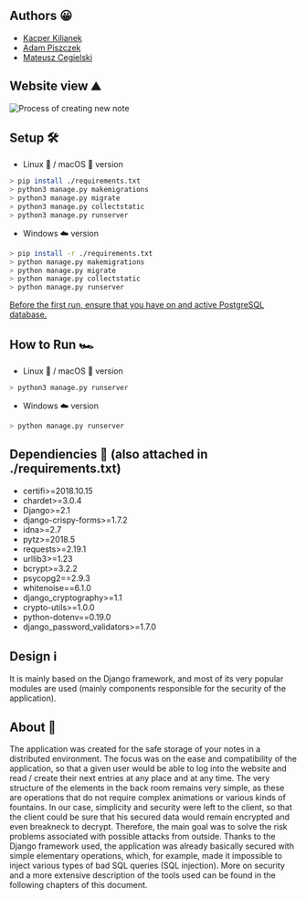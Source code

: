 ## Authors 😀
- [Kacper Kilianek](https://github.com/Kkilianek)
- [Adam Piszczek](https://github.com/AdamPiszczek)
- [Mateusz Cegielski](https://github.com/MateuszCegielski)

## Website view ⛰️
![Process of creating new note](https://github.com/Kkilianek/cloud-based-encrypted-notebook/media/website_view.gif)

## Setup 🛠️
- Linux 🐧 / macOS 🍎 version
```sh
> pip install ./requirements.txt
> python3 manage.py makemigrations
> python3 manage.py migrate
> python3 manage.py collectstatic
> python3 manage.py runserver
```
- Windows ☁️ version
```sh
> pip install -r ./requirements.txt
> python manage.py makemigrations
> python manage.py migrate
> python manage.py collectstatic
> python manage.py runserver
```
<ins>Before the first run, ensure that you have on and active PostgreSQL database.</ins>

## How to Run 🏎
- Linux 🐧 / macOS 🍎 version
```sh
> python3 manage.py runserver
```
- Windows ☁️ version
```sh
> python manage.py runserver
```

## Dependiencies 👷 (also attached in ./requirements.txt)
- certifi>=2018.10.15
- chardet>=3.0.4
- Django>=2.1
- django-crispy-forms>=1.7.2
- idna>=2.7
- pytz>=2018.5
- requests>=2.19.1
- urllib3>=1.23
- bcrypt>=3.2.2
- psycopg2==2.9.3
- whitenoise==6.1.0
- django_cryptography>=1.1
- crypto-utils>=1.0.0
- python-dotenv==0.19.0
- django_password_validators>=1.7.0

## Design ℹ️
It is mainly based on the Django framework, and most of its very popular modules are used (mainly components responsible for the security of the application).

## About 📙
The application was created for the safe storage of your notes in a distributed environment. The focus was on the ease and compatibility of the application, so that a given user would be able to log into the website and read / create their next entries at any place and at any time. The very structure of the elements in the back room remains very simple, as these are operations that do not require complex animations or various kinds of fountains. In our case, simplicity and security were left to the client, so that the client could be sure that his secured data would remain encrypted and even breakneck to decrypt. Therefore, the main goal was to solve the risk problems associated with possible attacks from outside. Thanks to the Django framework used, the application was already basically secured with simple elementary operations, which, for example, made it impossible to inject various types of bad SQL queries (SQL injection). More on security and a more extensive description of the tools used can be found in the following chapters of this document.
